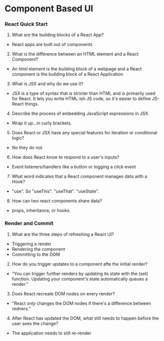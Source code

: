 # Component Based UI

### React Quick Start

1. What are the building blocks of a React App?

* React apps are built out of components

2. What is the difference between an HTML element and a React Component?

* An html element is the building block of a webpage and a React component is the building block of a React Application

3. What is JSX and why do we use it?

* JSX is a type of syntax that is stricter than HTML and is primarily used for React. It lets you write HTML-ish JS code, so it's easier to define JS-React things.

4. Describe the process of embedding JavaScript expressions in JSX.

* Wrap it up...in curly brackets.

5. Does React or JSX have any special features for iteration or conditional logic?

* No they do not. 

6. How does React know to respond to a user's inputs?

* Event listeners/handlers like a button or logging a click event

7. What word indicates that a React component manages data with a Hook?

* "use". So "useThis". "useThat". "useState".

8. How can two react components share data?

* props, inheritance, or hooks.


### Render and Commit

1. What are the three steps of refreshing a React UI?

* Triggering a render
* Rendering the component
* Committing to the DOM

2. How do you trigger updates to a component afte the initial render?

* "You can trigger further renders by updating its state with the (set) function. Updating your component's state automatically queues a render."

3. Does React recreate DOM nodes on every render?

* "React *only* changes the DOM nodes if there's a difference between redners."

4. After React has updated the DOM, what still needs to happen before the user sees the change?

* The application needs to still re-render